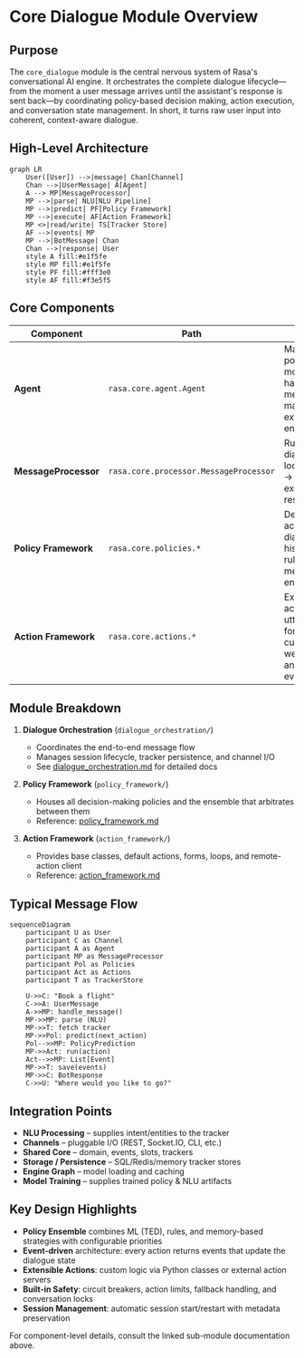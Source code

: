 # Core Dialogue Module Overview

## Purpose

The `core_dialogue` module is the central nervous system of Rasa's conversational AI engine. It orchestrates the complete dialogue lifecycle—from the moment a user message arrives until the assistant's response is sent back—by coordinating policy-based decision making, action execution, and conversation state management. In short, it turns raw user input into coherent, context-aware dialogue.

## High-Level Architecture

```mermaid
graph LR
    User([User]) -->|message| Chan[Channel]
    Chan -->|UserMessage| A[Agent]
    A --> MP[MessageProcessor]
    MP -->|parse| NLU[NLU Pipeline]
    MP -->|predict| PF[Policy Framework]
    MP -->|execute| AF[Action Framework]
    MP <>|read/write| TS[Tracker Store]
    AF -->|events| MP
    MP -->|BotMessage| Chan
    Chan -->|response| User
    style A fill:#e1f5fe
    style MP fill:#e1f5fe
    style PF fill:#fff3e0
    style AF fill:#f3e5f5
```

## Core Components

| Component | Path | Role |
|-----------|------|------|
| **Agent** | `rasa.core.agent.Agent` | Main entry-point; loads models, handles messages, manages external endpoints |
| **MessageProcessor** | `rasa.core.processor.MessageProcessor` | Runs the dialogue loop: parse → predict → execute → respond |
| **Policy Framework** | `rasa.core.policies.*` | Decides next action given dialogue history (TED, rules, memoization, ensemble) |
| **Action Framework** | `rasa.core.actions.*` | Executes actions (bot utterances, forms, custom web-hooks) and emits events |

## Module Breakdown

1. **Dialogue Orchestration** (`dialogue_orchestration/`)
   - Coordinates the end-to-end message flow
   - Manages session lifecycle, tracker persistence, and channel I/O
   - See [dialogue_orchestration.md](dialogue_orchestration.md) for detailed docs

2. **Policy Framework** (`policy_framework/`)
   - Houses all decision-making policies and the ensemble that arbitrates between them
   - Reference: [policy_framework.md](policy_framework.md)

3. **Action Framework** (`action_framework/`)
   - Provides base classes, default actions, forms, loops, and remote-action client
   - Reference: [action_framework.md](action_framework.md)

## Typical Message Flow

```mermaid
sequenceDiagram
    participant U as User
    participant C as Channel
    participant A as Agent
    participant MP as MessageProcessor
    participant Pol as Policies
    participant Act as Actions
    participant T as TrackerStore

    U->>C: "Book a flight"
    C->>A: UserMessage
    A->>MP: handle_message()
    MP->>MP: parse (NLU)
    MP->>T: fetch tracker
    MP->>Pol: predict(next_action)
    Pol-->>MP: PolicyPrediction
    MP->>Act: run(action)
    Act-->>MP: List[Event]
    MP->>T: save(events)
    MP->>C: BotResponse
    C->>U: "Where would you like to go?"
```

## Integration Points

- **NLU Processing** – supplies intent/entities to the tracker  
- **Channels** – pluggable I/O (REST, Socket.IO, CLI, etc.)  
- **Shared Core** – domain, events, slots, trackers  
- **Storage / Persistence** – SQL/Redis/memory tracker stores  
- **Engine Graph** – model loading and caching  
- **Model Training** – supplies trained policy & NLU artifacts  

## Key Design Highlights

- **Policy Ensemble** combines ML (TED), rules, and memory-based strategies with configurable priorities  
- **Event-driven** architecture: every action returns events that update the dialogue state  
- **Extensible Actions**: custom logic via Python classes or external action servers  
- **Built-in Safety**: circuit breakers, action limits, fallback handling, and conversation locks  
- **Session Management**: automatic session start/restart with metadata preservation  

For component-level details, consult the linked sub-module documentation above.